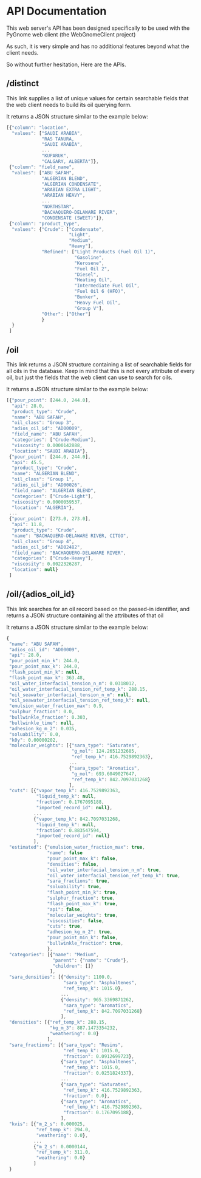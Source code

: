 # API Documentation

This web server's API has been designed specifically to be used with the PyGnome web client
(the WebGnomeClient project) 

As such, it is very simple and has no additional features beyond what the client needs.

So without further hesitation, Here are the APIs.

## /distinct

This link supplies a list of unique values for certain searchable fields that the web client needs to build its oil querying form.

It returns a JSON structure similar to the example below:

```javascript
[{"column": "location",
  "values": ["SAUDI ARABIA",
             "RAS TANURA,
             "SAUDI ARABIA",
             ...
             "KUPARUK",
             "CALGARY, ALBERTA"]},
 {"column": "field_name",
  "values": ["ABU SAFAH",
             "ALGERIAN BLEND",
             "ALGERIAN CONDENSATE",
             "ARABIAN EXTRA LIGHT",
             "ARABIAN HEAVY",
             ...
             "NORTHSTAR",
             "BACHAQUERO-DELAWARE RIVER",
             "CONDENSATE (SWEET)"]},
 {"column": "product_type",
  "values": {"Crude": ["Condensate",
                       "Light",
                       "Medium",
                       "Heavy"],
             "Refined": ["Light Products (Fuel Oil 1)",
                         "Gasoline",
                         "Kerosene",
                         "Fuel Oil 2",
                         "Diesel",
                         "Heating Oil",
                         "Intermediate Fuel Oil",
                         "Fuel Oil 6 (HFO)",
                         "Bunker",
                         "Heavy Fuel Oil",
                         "Group V"],
             "Other": ["Other"]
             }
  }
 ]
```
    
## /oil

This link returns a JSON structure containing a list of searchable fields for all oils in the database.  Keep in mind that this is not every attribute of every oil, but just the fields that the web client can use to search for oils.

It returns a JSON structure similar to the example below:

```javascript
[{"pour_point": [244.0, 244.0],
  "api": 28.0,
  "product_type": "Crude",
  "name": "ABU SAFAH",
  "oil_class": "Group 3",
  "adios_oil_id": "AD00009",
  "field_name": "ABU SAFAH",
  "categories": ["Crude-Medium"],
  "viscosity": 0.0000142888,
  "location": "SAUDI ARABIA"},
 {"pour_point": [244.0, 244.0],
  "api": 45.5,
  "product_type": "Crude",
  "name": "ALGERIAN BLEND",
  "oil_class": "Group 1",
  "adios_oil_id": "AD00026",
  "field_name": "ALGERIAN BLEND",
  "categories": ["Crude-Light"],
  "viscosity": 0.0000059537,
  "location": "ALGERIA"},
 ...
 {"pour_point": [273.0, 273.0],
  "api": 11.8,
  "product_type": "Crude",
  "name": "BACHAQUERO-DELAWARE RIVER, CITGO",
  "oil_class": "Group 4",
  "adios_oil_id": "AD02482",
  "field_name": "BACHAQUERO-DELAWARE RIVER",
  "categories": ["Crude-Heavy"],
  "viscosity": 0.0022326287,
  "location": null}
 ]
```

## /oil/{adios_oil_id}

This link searches for an oil record based on the passed-in identifier, and returns a JSON structure containing all the attributes of that oil


It returns a JSON structure similar to the example below:

```javascript
{  
 "name": "ABU SAFAH",
 "adios_oil_id": "AD00009",
 "api": 28.0,
 "pour_point_min_k": 244.0,
 "pour_point_max_k": 244.0,
 "flash_point_min_k": null,
 "flash_point_max_k": 363.48,
 "oil_water_interfacial_tension_n_m": 0.0318012,
 "oil_water_interfacial_tension_ref_temp_k": 288.15,
 "oil_seawater_interfacial_tension_n_m": null,
 "oil_seawater_interfacial_tension_ref_temp_k": null,
 "emulsion_water_fraction_max": 0.9,
 "sulphur_fraction": 0.0,
 "bullwinkle_fraction": 0.303,
 "bullwinkle_time": null,
 "adhesion_kg_m_2": 0.035,
 "soluability": 0.0,
 "k0y": 0.00000202,
 "molecular_weights": [{"sara_type": "Saturates",
                        "g_mol": 124.2651232685,
                        "ref_temp_k": 416.7529892363},
                       ...
                       {"sara_type": "Aromatics",
                        "g_mol": 693.6049027647,
                        "ref_temp_k": 842.7097031268}
                       ],
 "cuts": [{"vapor_temp_k": 416.7529892363,
           "liquid_temp_k": null,
           "fraction": 0.1767095188,
           "imported_record_id": null},
          ...
          {"vapor_temp_k": 842.7097031268,
           "liquid_temp_k": null,
           "fraction": 0.883547594,
           "imported_record_id": null}
          ],
 "estimated": {"emulsion_water_fraction_max": true,
               "name": false
               "pour_point_max_k": false,
               "densities": false,
               "oil_water_interfacial_tension_n_m": true,
               "oil_water_interfacial_tension_ref_temp_k": true,
               "sara_fractions": true,
               "soluability": true,
               "flash_point_min_k": true,
               "sulphur_fraction": true,
               "flash_point_max_k": true,
               "api": false,
               "molecular_weights": true,
               "viscosities": false,
               "cuts": true,
               "adhesion_kg_m_2": true,
               "pour_point_min_k": false,
               "bullwinkle_fraction": true,
               },
 "categories": [{"name": "Medium",
                 "parent": {"name": "Crude"},
                 "children": []}
                ],
 "sara_densities": [{"density": 1100.0,
                     "sara_type": "Asphaltenes",
                     "ref_temp_k": 1015.0},
                    ...
                    {"density": 965.3369871262,
                     "sara_type": "Aromatics",
                     "ref_temp_k": 842.7097031268}
                    ],
 "densities": [{"ref_temp_k": 288.15,
                "kg_m_3": 887.1473354232,
                "weathering": 0.0}
               ],
 "sara_fractions": [{"sara_type": "Resins",
                     "ref_temp_k": 1015.0,
                     "fraction": 0.0912699723},
                    {"sara_type": "Asphaltenes",
                     "ref_temp_k": 1015.0,
                     "fraction": 0.0251824337},
                    ...
                    {"sara_type": "Saturates",
                     "ref_temp_k": 416.7529892363,
                     "fraction": 0.0},
                    {"sara_type": "Aromatics",
                     "ref_temp_k": 416.7529892363,
                     "fraction": 0.1767095188},
                    ],
 "kvis": [{"m_2_s": 0.000025,
           "ref_temp_k": 294.0,
           "weathering": 0.0},
          ...
          {"m_2_s": 0.0000144,
           "ref_temp_k": 311.0,
           "weathering": 0.0}
          ]
 }
```
